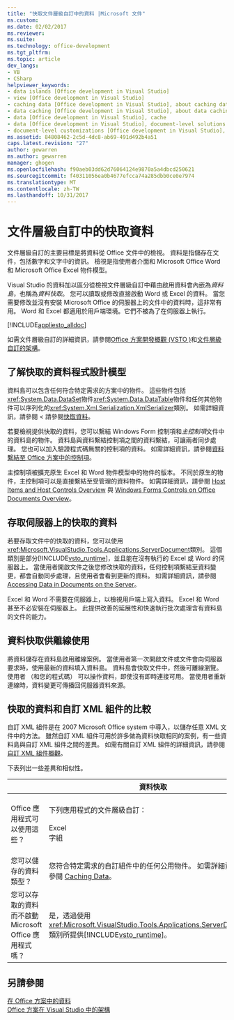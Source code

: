 ```yaml
---
title: "快取文件層級自訂中的資料 |Microsoft 文件"
ms.custom: 
ms.date: 02/02/2017
ms.reviewer: 
ms.suite: 
ms.technology: office-development
ms.tgt_pltfrm: 
ms.topic: article
dev_langs:
- VB
- CSharp
helpviewer_keywords:
- data islands [Office development in Visual Studio]
- view [Office development in Visual Studio]
- caching data [Office development in Visual Studio], about caching data
- data caching [Office development in Visual Studio], about data caching
- data [Office development in Visual Studio], cache
- data [Office development in Visual Studio], document-level solutions
- document-level customizations [Office development in Visual Studio], data model
ms.assetid: 84808462-2c5d-4dc8-ab69-491d492b4a51
caps.latest.revision: "27"
author: gewarren
ms.author: gewarren
manager: ghogen
ms.openlocfilehash: f90aeb03dd62d76064124e9870a5a4dbcd250621
ms.sourcegitcommit: f40311056ea0b4677efcca74a285dbb0ce0e7974
ms.translationtype: MT
ms.contentlocale: zh-TW
ms.lasthandoff: 10/31/2017
---
```

# <a name="cached-data-in-document-level-customizations"></a>文件層級自訂中的快取資料
  文件層級自訂的主要目標是將資料從 Office 文件中的檢視。 資料是指儲存在文件，包括數字和文字中的資訊。 檢視是指使用者介面和 Microsoft Office Word 和 Microsoft Office Excel 物件模型。  
  
 Visual Studio 的資料加以區分從檢視文件層級自訂中藉由啟用資料會內嵌為*資料島*，也稱為*資料快取*。 您可以讀取或修改直接啟動 Word 或 Excel 的資料。 當您需要修改並沒有安裝 Microsoft Office 的伺服器上的文件中的資料時，這非常有用。 Word 和 Excel 都適用於用戶端環境。它們不被為了在伺服器上執行。  
  
 [!INCLUDE[appliesto_alldoc](../vsto/includes/appliesto-alldoc-md.md)]  
  
 如需文件層級自訂的詳細資訊，請參閱[Office 方案開發概觀 &#40;VSTO &#41;](../vsto/office-solutions-development-overview-vsto.md)和[文件層級自訂的架構](../vsto/architecture-of-document-level-customizations.md)。  
  
## <a name="understanding-the-cached-data-programming-model"></a>了解快取的資料程式設計模型  
 資料島可以包含任何符合特定需求的方案中的物件。 這些物件包括<xref:System.Data.DataSet>物件<xref:System.Data.DataTable>物件和任何其他物件可以序列化的<xref:System.Xml.Serialization.XmlSerializer>類別。 如需詳細資訊，請參閱 < 請參閱[快取資料](../vsto/caching-data.md)。  
  
 若要檢視提供快取的資料，您可以繫結 Windows Form 控制項和*主控制項*文件中的資料島的物件。 資料島與資料繫結控制項之間的資料繫結，可讓兩者同步處理。 您也可以加入驗證程式碼無關的控制項的資料。 如需詳細資訊，請參閱[資料繫結至 Office 方案中的控制項](../vsto/binding-data-to-controls-in-office-solutions.md)。  
  
 主控制項被擴充原生 Excel 和 Word 物件模型中的物件的版本。 不同於原生的物件，主控制項可以是直接繫結至受管理的資料物件。 如需詳細資訊，請參閱 [Host Items and Host Controls Overview](../vsto/host-items-and-host-controls-overview.md) 與 [Windows Forms Controls on Office Documents Overview](../vsto/windows-forms-controls-on-office-documents-overview.md)。  
  
## <a name="accessing-cached-data-on-the-server"></a>存取伺服器上的快取的資料  
 若要存取文件中的快取的資料，您可以使用<xref:Microsoft.VisualStudio.Tools.Applications.ServerDocument>類別。 這個類別是部分[!INCLUDE[vsto_runtime](../vsto/includes/vsto-runtime-md.md)]，並且能在沒有執行的 Excel 或 Word 的伺服器上。 當使用者開啟文件之後您修改快取的資料，任何控制項繫結至資料變更，都會自動同步處理，且使用者會看到更新的資料。 如需詳細資訊，請參閱 [Accessing Data in Documents on the Server](../vsto/accessing-data-in-documents-on-the-server.md)。  
  
 Excel 和 Word 不需要在伺服器上，以檢視用戶端上寫入資料。 Excel 和 Word 甚至不必安裝在伺服器上。 此提供改善的延展性和快速執行批次處理含有資料島的文件的能力。  
  
## <a name="data-caching-for-offline-use"></a>資料快取供離線使用  
 將資料儲存在資料島啟用離線案例。 當使用者第一次開啟文件或文件會向伺服器要求時，使用最新的資料填入資料島。 資料島會快取文件中，然後可離線瀏覽。 使用者 （和您的程式碼） 可以操作資料，即使沒有即時連接可用。 當使用者重新連線時，資料變更可傳播回伺服器資料來源。  
  
## <a name="cached-data-and-custom-xml-parts-compared"></a>快取的資料和自訂 XML 組件的比較  
 自訂 XML 組件是在 2007 Microsoft Office system 中導入，以儲存任意 XML 文件中的方法。 雖然自訂 XML 組件可用於許多做為資料快取相同的案例，有一些資料島與自訂 XML 組件之間的差異。 如需有關自訂 XML 組件的詳細資訊，請參閱[自訂 XML 組件概觀](../vsto/custom-xml-parts-overview.md)。  
  
 下表列出一些差異和相似性。  
  
||資料快取|自訂 XML 組件|  
|-|----------------|----------------------|  
|Office 應用程式可以使用這些？|下列應用程式的文件層級自訂：<br /><br /> Excel<br />字組|下列應用程式的文件層級和應用程式層級方案：<br /><br /> Excel<br />-PowerPoint<br />字組|  
|您可以儲存的資料類型？|您符合特定需求的自訂組件中的任何公用物件。 如需詳細資訊，請參閱 [Caching Data](../vsto/caching-data.md)。|任何 XML 資料。|  
|您可以存取的資料而不啟動 Microsoft Office 應用程式嗎？|是，透過使用<xref:Microsoft.VisualStudio.Tools.Applications.ServerDocument>類別所提供[!INCLUDE[vsto_runtime](../vsto/includes/vsto-runtime-md.md)]。|是，使用中的類別來<xref:System.IO.Packaging>命名空間，或使用 Open XML 格式 SDK。|  
  
## <a name="see-also"></a>另請參閱  
 [在 Office 方案中的資料](../vsto/data-in-office-solutions.md)   
 [Office 方案在 Visual Studio 中的架構](../vsto/architecture-of-office-solutions-in-visual-studio.md)  
  
  